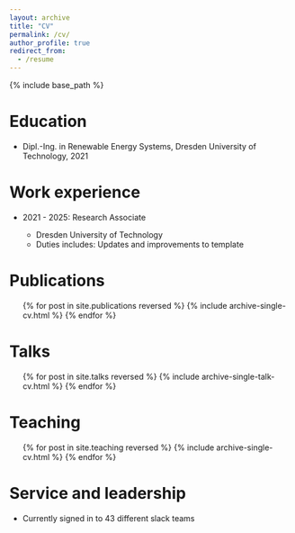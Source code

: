 ```yaml
---
layout: archive
title: "CV"
permalink: /cv/
author_profile: true
redirect_from:
  - /resume
---
```

{% include base_path %}

Education
=========

* Dipl.-Ing. in Renewable Energy Systems, Dresden University of Technology, 2021

Work experience
===============

* 2021 - 2025: Research Associate

  * Dresden University of Technology
  * Duties includes: Updates and improvements to template

Publications
============

<ul>{% for post in site.publications reversed %}
    {% include archive-single-cv.html %}
  {% endfor %}</ul>

Talks
=====

<ul>{% for post in site.talks reversed %}
    {% include archive-single-talk-cv.html  %}
  {% endfor %}</ul>

Teaching
========

<ul>{% for post in site.teaching reversed %}
    {% include archive-single-cv.html %}
  {% endfor %}</ul>

Service and leadership
======================

* Currently signed in to 43 different slack teams
